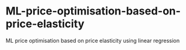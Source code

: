 # ML-price-optimisation-based-on-price-elasticity
ML price optimisation based on price elasticity using linear regression
